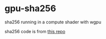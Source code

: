 # gpu-sha256
sha256 running in a compute shader with wgpu

sha256 code is from [this repo]([url]https://github.com/MarcoCiaramella/sha256-gpu)

